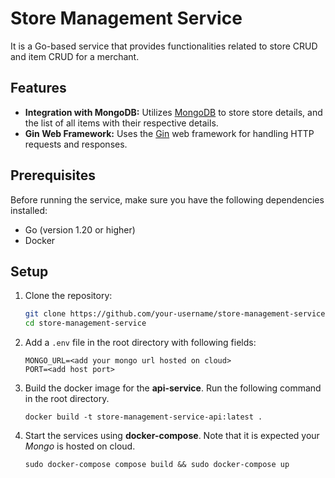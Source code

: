 # Store Management Service

It is a Go-based service that provides functionalities related to store CRUD and item CRUD for a merchant.

## Features

- **Integration with MongoDB:** Utilizes [MongoDB](https://github.com/mongodb/mongo) to store store details, and the list of all items with their respective details. 
- **Gin Web Framework:** Uses the [Gin](https://github.com/gin-gonic/gin) web framework for handling HTTP requests and responses.

## Prerequisites

Before running the service, make sure you have the following dependencies installed:

- Go (version 1.20 or higher)
- Docker 

## Setup

1. Clone the repository:

   ```bash
   git clone https://github.com/your-username/store-management-service.git
   cd store-management-service

3. Add a `.env` file in the root directory with following fields:
  
   ```
   MONGO_URL=<add your mongo url hosted on cloud>
   PORT=<add host port>
   ```

4. Build the docker image for the **api-service**. Run the following command in the root directory.

   ```
   docker build -t store-management-service-api:latest .
   ```

5. Start the services using **docker-compose**. Note that it is expected your *Mongo* is hosted on cloud.

   ```
   sudo docker-compose compose build && sudo docker-compose up
   ```